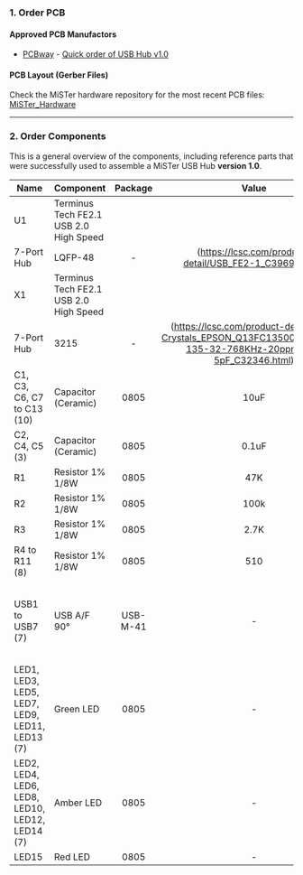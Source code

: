 ### 1. Order PCB

#### Approved PCB Manufactors
  * [PCBway](https://www.pcbway.com/setinvite.aspx?inviteid=43024) - [Quick order of USB Hub v1.0](https://www.pcbway.com/project/shareproject/USB_hub_for_MiSTer_v1_0.html)

#### PCB Layout (Gerber Files)
Check the MiSTer hardware repository for the most recent PCB files: [MiSTer_Hardware](https://github.com/MiSTer-devel/Hardware_MiSTer)


------

### 2. Order Components

This is a general overview of the components, including reference parts that were successfully used to assemble a MiSTer USB Hub <b>version 1.0</b>.

| Name | Component | Package | Value | Reference Parts |
|---|---|:---:|:---:|---|
| U1 | Terminus Tech FE2.1<BR>USB 2.0 High Speed
7-Port Hub | LQFP-48 | - | (https://lcsc.com/product-detail/USB_FE2-1_C39693.html) |
| X1 | Terminus Tech FE2.1<BR>USB 2.0 High Speed
7-Port Hub | 3215 | - | (https://lcsc.com/product-detail/SMD-Crystals_EPSON_Q13FC1350000400_FC-135-32-768KHz-20ppm-12-5pF_C32346.html) |
| C1, C3, C6, C7 to C13 (10) | Capacitor (Ceramic) | 0805 | 10uF | TBD |
| C2, C4, C5 (3) | Capacitor (Ceramic) | 0805 | 0.1uF | TBD |
| R1 | Resistor 1% 1/8W | 0805 | 47K | TBD |
| R2 | Resistor 1% 1/8W | 0805 | 100k | TBD |
| R3 | Resistor 1% 1/8W | 0805 | 2.7K | TBD |
| R4 to R11 (8) | Resistor 1% 1/8W | 0805 | 510 | TBD |
| USB1 to USB7 (7)| USB A/F 90° | USB-M-41 | - | (https://lcsc.com/product-detail/USB-Connectors_USB-A-F-900-No-back-cover-straight-foot-Copper-shell-Not-high-temperature_C5393.html) |
| LED1, LED3, LED5, LED7, LED9, LED11, LED13 (7) | Green LED | 0805 | - | TBD |
| LED2, LED4, LED6, LED8, LED10, LED12, LED14 (7) | Amber LED | 0805 | - | TBD |
| LED15 | Red LED | 0805 | - | TBD |